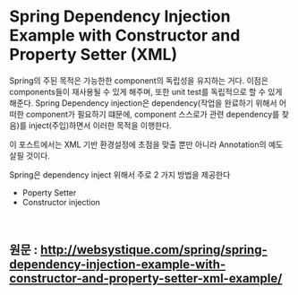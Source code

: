 Spring Dependency Injection Example with Constructor and Property Setter (XML)
==============================================================================
Spring의 주된 목적은 가능한한 component의 독립성을 유지하는 거다.
이점은 components들이 재사용될 수 있게 해주며, 또한 unit test를 독립적으로 할 수 있게 해준다.
Spring Dependency injection은 dependency(작업을 완료하기 위해서 어떠한 component가 필요하기 떄문에, component 스스로가 관련 dependency를 찾음)를 inject(주입)하면서 이러한 목적을 이행한다.

이 포스트에서는 XML 기반 환경설정에 초점을 맞출 뿐만 아니라 Annotation의 예도 살필 것이다.
<br>

Spring은 dependency inject 위해서 주로 2 가지 방법을 제공한다
+ Poperty Setter
+ Constructor injection
<br>

원문 : http://websystique.com/spring/spring-dependency-injection-example-with-constructor-and-property-setter-xml-example/
------------------------------------------------------------------------------------------------